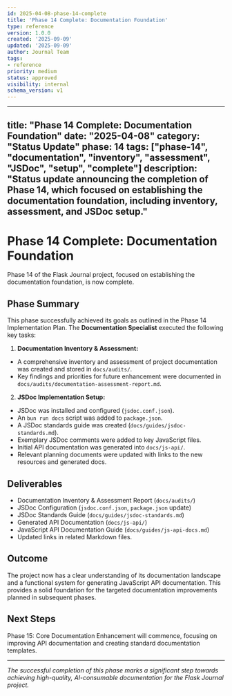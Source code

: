 ```yaml
---
id: 2025-04-08-phase-14-complete
title: 'Phase 14 Complete: Documentation Foundation'
type: reference
version: 1.0.0
created: '2025-09-09'
updated: '2025-09-09'
author: Journal Team
tags:
- reference
priority: medium
status: approved
visibility: internal
schema_version: v1
---
```


***

title: "Phase 14 Complete: Documentation Foundation"
date: "2025-04-08"
category: "Status Update"
phase: 14
tags: \["phase-14", "documentation", "inventory", "assessment", "JSDoc", "setup", "complete"]
description: "Status update announcing the completion of Phase 14, which focused on establishing the documentation foundation, including inventory, assessment, and JSDoc setup."
---------------------------------------------------------------------------------------------------------------------------------------------------------------------------------

# Phase 14 Complete: Documentation Foundation

Phase 14 of the Flask Journal project, focused on establishing the documentation foundation, is now complete.

## Phase Summary

This phase successfully achieved its goals as outlined in the Phase 14 Implementation Plan. The **Documentation Specialist** executed the following key tasks:

1. **Documentation Inventory & Assessment:**

- A comprehensive inventory and assessment of project documentation was created and stored in `docs/audits/`.
- Key findings and priorities for future enhancement were documented in `docs/audits/documentation-assessment-report.md`.

2. **JSDoc Implementation Setup:**

- JSDoc was installed and configured (`jsdoc.conf.json`).
- An `bun run docs` script was added to `package.json`.
- A JSDoc standards guide was created (`docs/guides/jsdoc-standards.md`).
- Exemplary JSDoc comments were added to key JavaScript files.
- Initial API documentation was generated into `docs/js-api/`.
- Relevant planning documents were updated with links to the new resources and generated docs.

## Deliverables

- Documentation Inventory & Assessment Report (`docs/audits/`)
- JSDoc Configuration (`jsdoc.conf.json`, `package.json` update)
- JSDoc Standards Guide (`docs/guides/jsdoc-standards.md`)
- Generated API Documentation (`docs/js-api/`)
- JavaScript API Documentation Guide (`docs/guides/js-api-docs.md`)
- Updated links in related Markdown files.

## Outcome

The project now has a clear understanding of its documentation landscape and a functional system for generating JavaScript API documentation. This provides a solid foundation for the targeted documentation improvements planned in subsequent phases.

## Next Steps

Phase 15: Core Documentation Enhancement will commence, focusing on improving API documentation and creating standard documentation templates.

***

*The successful completion of this phase marks a significant step towards achieving high-quality, AI-consumable documentation for the Flask Journal project.*
